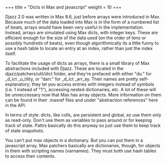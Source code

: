 +++
title = "Dicts in Max and javascript"
weight = 10
+++

Djazz 2.0 was written in Max 8.6, just before arrays were introduced in Max. Because much of the data loaded into Max is in the form of a numbered list of beats, arrays would have been very useful in the implementation. Instead, arrays are simulated using Max dicts, with integer keys. These are efficient enough for the size of the data used (on the order of tens or possibly hundreds of beats), even though algorithmically its a little funny to use a hash table to locate an entry at an index, rather than just the index itself.

To facilitate the usage of dicts as arrays, there is a small library of Max abstractions included with Djazz. These are located in the djazz/patchers/util/dict folder, and they're prefaced with either "du." for _d_ict _u_tility, or "darr." for _d_ict _arr_ay. Their names are pretty self-explanatory; they let you access entries with integers instead of symbols (i.e. 1 instead of "1"), accessing nested dictionaries, etc. A lot of these will be unneccessary now that Max has array objects. More information on them can be found in their .maxref files and under "abstraction references" here in the API.

In terms of style: dicts, like colls, are persistent and global, so use them only as read-only. 
Don't use them as variables to pass around or for keeping track of state. Pattrs basically do this anyway so just use them to keep track of state snapshots.

You can't put max objects in a dictionary. But you can put them in a javascript array.
Max patchers basically are dictionaries, though, for objects in them with scripting names (varnames). They must both use hash tables to access their contents. 

